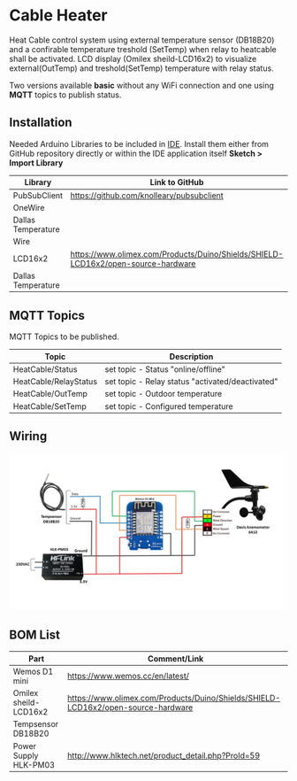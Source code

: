 # Cable Heater

Heat Cable control system using external temperature sensor (DB18B20) and a confirable temperature treshold (SetTemp) when relay to heatcable shall be activated. LCD display (Omilex sheild-LCD16x2) to visualize external(OutTemp) and treshold(SetTemp) temperature with relay status.    

Two versions available **basic** without any WiFi connection and one using **MQTT** topics to publish status. 


## Installation
Needed Arduino Libraries to be included in [IDE](https://www.arduino.cc/en/Main/Software). Install them either from GitHub repository directly or within the IDE application itself **Sketch > Import Library** 

| Library                            | Link to GitHub                                      |  Basic  |  MQTT  | 
| ---------------------------------- | --------------------------------------------------- |---------|--------|
| PubSubClient                       |  https://github.com/knolleary/pubsubclient          |         |   X    |     
| OneWire                            |                                                     |   X     |   X    |
| Dallas Temperature                 |                                                     |   X     |   X    |   
| Wire                               |                                                     |   X     |   X    |  
| LCD16x2                            | https://www.olimex.com/Products/Duino/Shields/SHIELD-LCD16x2/open-source-hardware |   X     |   X    |  
| Dallas Temperature                 |                                                     |   X     |   X    |  


## MQTT Topics
MQTT Topics to be published. 

| Topic                              | Description                                         |
| ---------------------------------- | --------------------------------------------------- |
| HeatCable/Status                   |  set topic - Status "online/offline"                |
| HeatCable/RelayStatus              |  set topic - Relay status "activated/deactivated"   |
| HeatCable/OutTemp                  |  set topic - Outdoor temperature                    |
| HeatCable/SetTemp                  |  set topic - Configured temperature                 |


## Wiring
<img src="https://github.com/MagnusPer/WeatherStation/blob/master/images/WeatherStation.jpg" width="800">



## BOM List
| Part                               | Comment/Link                                        |
| ---------------------------------- | --------------------------------------------------- |
|  Wemos D1 mini                     | https://www.wemos.cc/en/latest/                     |   
|  Omilex sheild-LCD16x2             | https://www.olimex.com/Products/Duino/Shields/SHIELD-LCD16x2/open-source-hardware |
|  Tempsensor DB18B20                |                                                     |  
|  Power Supply HLK-PM03             | http://www.hlktech.net/product_detail.php?ProId=59  |  


